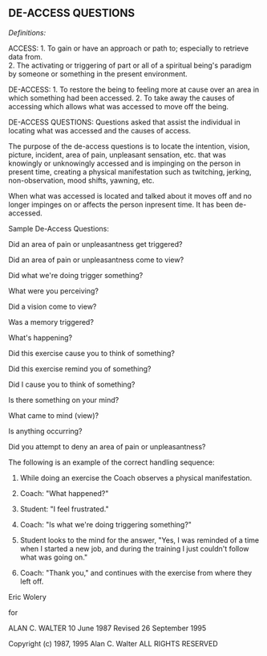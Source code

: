 ## DE-ACCESS QUESTIONS

_Definitions:_

ACCESS:  1.  To gain or have an approach or path to; especially to
retrieve data from.  
2.  The activating or triggering of part or all of a spiritual being's
paradigm by someone or something in the present environment.

DE-ACCESS:  1.  To restore the being to feeling more at cause over an
area in which something had been accessed.  2.  To take away the causes
of accessing which allows what was accessed to move off the being.

DE-ACCESS QUESTIONS:  Questions asked that assist the individual in
locating what was accessed and the causes of access.

The purpose of the de-access questions is to locate the
intention,
vision, picture, incident, area of pain, unpleasant sensation, etc. that
was knowingly or unknowingly accessed and is impinging on the person in
present time, creating a physical manifestation such as twitching,
jerking, non-observation, mood shifts, yawning, etc.  

When what was accessed is located and talked about it moves off
and no longer impinges on or affects the person inpresent time.  It has been
de-accessed. 

Sample De-Access Questions:

Did an area of pain or unpleasantness get triggered?

Did an area of pain or unpleasantness come to view?

Did what we're doing trigger something?

What were you perceiving?

Did a vision come to view?

Was a memory triggered?

What's happening?

Did this exercise cause you to think of something?

Did this exercise remind you of something?

Did I cause you to think of something?

Is there something on your mind?

What came to mind (view)?

Is anything occurring?

Did you attempt to deny an area of pain or unpleasantness?

The following is an example of the correct handling sequence:

1.  While doing an exercise the Coach observes a physical
manifestation.

2.  Coach:  "What happened?"

3.  Student:  "I feel frustrated."

4.  Coach:  "Is what we're doing triggering something?"

5.  Student looks to the mind for the answer, "Yes, I was
reminded of a time when I started a new job, and during the training I just couldn't
follow what was going on." 

6.  Coach:  "Thank you," and continues with the exercise from where they left off.

Eric Wolery

for

ALAN C. WALTER
10 June 1987
Revised 26 September 1995

Copyright (c) 1987, 1995
Alan C. Walter
ALL RIGHTS RESERVED

